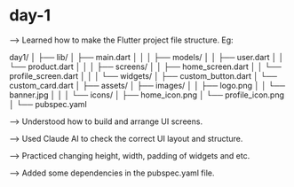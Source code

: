 # day-1

--> Learned how to make the Flutter project file structure.
Eg: 

   day1/
│
├── lib/
│   ├── main.dart
│   │
│   ├── models/
│   │   ├── user.dart
│   │   └── product.dart
│   │
│   ├── screens/
│   │   ├── home_screen.dart
│   │   └── profile_screen.dart
│   │
│   └── widgets/
│       ├── custom_button.dart
│       └── custom_card.dart
│
├── assets/
│   ├── images/
│   │   ├── logo.png
│   │   └── banner.jpg
│   │
│   └── icons/
│       ├── home_icon.png
│       └── profile_icon.png
│
└── pubspec.yaml

--> Understood how to build and arrange UI screens.

--> Used Claude AI to check the correct UI layout and structure.

--> Practiced changing height, width, padding of widgets and etc.

--> Added some dependencies in the pubspec.yaml file.
